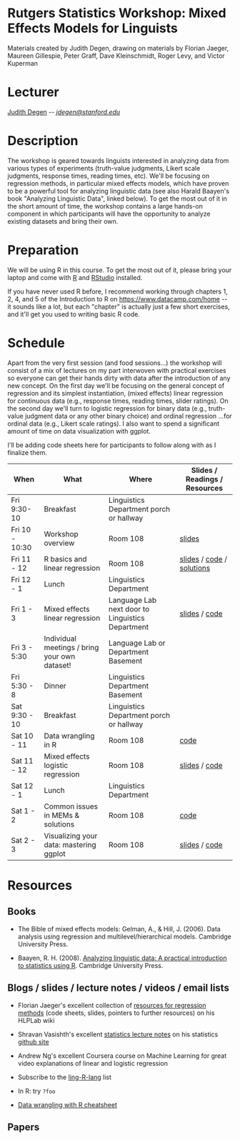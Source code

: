 # Rutgers Statistics Workshop: Mixed Effects Models for Linguists
Materials created by Judith Degen, drawing on materials by Florian Jaeger, Maureen Gillespie, Peter Graff, Dave Kleinschmidt, Roger Levy, and Victor Kuperman

# Lecturer

[Judith Degen](https://sites.google.com/site/judithdegen/) -- *jdegen@stanford.edu*

# Description

The workshop is geared towards linguists interested in analyzing data from various types of experiments (truth-value judgments, Likert scale judgments, response times, reading times, etc). We'll be focusing on regression methods, in particular mixed effects models, which have proven to be a powerful tool for analyzing linguistic data (see also Harald Baayen's book "Analyzing Linguistic Data", linked below). To get the most out of it in the short amount of time, the workshop contains a large hands-on component in which participants will have the opportunity to analyze existing datasets and bring their own.

# Preparation

We will be using R in this course. To get the most out of it, please bring your laptop and come with [R](https://www.r-project.org/) and [RStudio](https://www.rstudio.com/) installed.

If you have never used R before, I recommend working through chapters 1, 2, 4, and 5 of the Introduction to R on https://www.datacamp.com/home -- it sounds like a lot, but each "chapter" is actually just a few short exercises, and it'll get you used to writing basic R code. 

# Schedule 

Apart from the very first session (and food sessions...) the workshop will consist of a mix of lectures on my part interwoven with practical exercises so everyone can get their hands dirty with data after the introduction of any new concept. On the first day we'll be focusing on the general concept of regression and its simplest instantiation, (mixed effects) linear regression for continuous data (e.g., response times, reading times, slider ratings). On the second day we'll turn to logistic regression for binary data (e.g., truth-value judgment data or any other binary choice) and ordinal regression ...for ordinal data (e.g., Likert scale ratings). I also want to spend a significant amount of time on data visualization with ggplot.

I'll be adding code sheets here for participants to follow along with as I finalize them.

When       | What               | Where | Slides / Readings / Resources
---------- | ------------------ | ----- | -----------------------------
Fri 9:30-10 | Breakfast | Linguistics Department porch or hallway |
Fri 10 - 10:30 | Workshop overview | Room 108 | [slides](slides/1_overview.pdf)
Fri 11 - 12 | R basics and linear regression | Room 108 | [slides](slides/2_linear_regression.pdf) / [code](code_sheets/1_linear_regression_withprompts.R) / [solutions](http://rpubs.com/thegricean/209611)
Fri 12 - 1 | Lunch | Linguistics Department  |
Fri 1 - 3 | Mixed effects linear regression | Language Lab next door to Linguistics Department | [slides](slides/3_mixed_effects_lm.pdf) / [code](code_sheets/2_mixed_effects_linear_regression.R)
Fri 3 - 5:30 | Individual meetings / bring your own dataset! | Language Lab or Department Basement |
Fri 5:30 - 8 | Dinner | Linguistics Department Basement |
Sat 9:30 - 10 | Breakfast | Linguistics Department porch or hallway |
Sat 10 - 11 | Data wrangling in R | Room 108 | [code](code_sheets/3_reformatting_data.R)
Sat 11 - 12 | Mixed effects logistic regression  | Room 108 | [slides](slides/4_mixed_effects_logistic_regression.pdf) / [code](code_sheets/4_mixed_effects_logistic_regression.R )
Sat 12 - 1 | Lunch | Linguistics Department |
Sat 1 - 2 | Common issues in MEMs & solutions | Room 108 | [code](code_sheets/5_collinearity_modelcomparison.R)
Sat 2 - 3 | Visualizing your data: mastering ggplot | Room 108 | [slides](slides/6_visualization_ggplot.pdf) / [code](code_sheets/6_ggplot.R)


# Resources

## Books

- The Bible of mixed effects models: Gelman, A., & Hill, J. (2006). Data analysis using regression and multilevel/hierarchical models. Cambridge University Press.

- Baayen, R. H. (2008). [Analyzing linguistic data: A practical introduction to statistics using R](http://www.sfs.uni-tuebingen.de/~hbaayen/publications/baayenCUPstats.pdf). Cambridge University Press.

## Blogs / slides / lecture notes / videos / email lists

- Florian Jaeger's excellent collection of [resources for regression methods](https://wiki.bcs.rochester.edu/HlpLab/StatsCourses) (code sheets, slides, pointers to further resources)  on his HLPLab wiki

- Shravan Vasishth's excellent [statistics lecture notes](https://github.com/vasishth/Statistics-lecture-notes-Potsdam/blob/master/IntroductoryStatistics/StatisticsNotesVasishth.pdf) on his statistics [github site](https://github.com/vasishth/Statistics-lecture-notes-Potsdam)

- Andrew Ng's excellent Coursera course on Machine Learning for great video explanations of linear and logistic regression

- Subscribe to the [ling-R-lang](https://mailman.ucsd.edu/mailman/listinfo/ling-r-lang-l) list

- In R: try `?foo`

- [Data wrangling with R cheatsheet](https://www.rstudio.com/wp-content/uploads/2015/02/data-wrangling-cheatsheet.pdf)

## Papers
